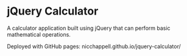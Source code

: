 # jQuery Calculator

A calculator application built using jQuery that can perform basic mathematical operations.

Deployed with GitHub pages: nicchappell.github.io/jquery-calculator/
